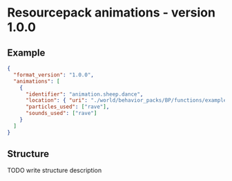 # Resourcepack animations - version 1.0.0

## Example

```json
{
  "format_version": "1.0.0",
  "animations": [
    {
      "identifier": "animation.sheep.dance",
      "location": { "uri": "./world/behavior_packs/BP/functions/example.mcfunction", "offset": 255 },
      "particles_used": ["rave"],
      "sounds_used": ["rave"]
    }
  ]
}
```

## Structure

TODO write structure description
